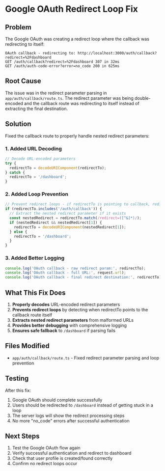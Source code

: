 # Google OAuth Redirect Loop Fix

## Problem
The Google OAuth was creating a redirect loop where the callback was redirecting to itself:

```
OAuth callback - redirecting to: http://localhost:3000/auth/callback?redirect=%2Fdashboard
GET /auth/callback?redirect=%2Fdashboard 307 in 32ms
GET /auth/auth-code-error?error=no_code 200 in 625ms
```

## Root Cause
The issue was in the redirect parameter parsing in `app/auth/callback/route.ts`. The redirect parameter was being double-encoded and the callback route was redirecting to itself instead of extracting the final destination.

## Solution
Fixed the callback route to properly handle nested redirect parameters:

### 1. Added URL Decoding
```typescript
// Decode URL-encoded parameters
try {
  redirectTo = decodeURIComponent(redirectTo);
} catch {
  redirectTo = '/dashboard';
}
```

### 2. Added Loop Prevention
```typescript
// Prevent redirect loops - if redirectTo is pointing to callback, redirect to dashboard
if (redirectTo.includes('/auth/callback')) {
  // Extract the nested redirect parameter if it exists
  const nestedRedirect = redirectTo.match(/redirect=([^&]*)/);
  if (nestedRedirect && nestedRedirect[1]) {
    redirectTo = decodeURIComponent(nestedRedirect[1]);
  } else {
    redirectTo = '/dashboard';
  }
}
```

### 3. Added Better Logging
```typescript
console.log('OAuth callback - raw redirect param:', redirectTo);
console.log('OAuth callback - full URL:', request.url);
console.log('OAuth callback - final redirect destination:', redirectTo);
```

## What This Fix Does
1. **Properly decodes** URL-encoded redirect parameters
2. **Prevents redirect loops** by detecting when redirectTo points to the callback route itself
3. **Extracts nested redirect parameters** from malformed URLs
4. **Provides better debugging** with comprehensive logging
5. **Ensures safe fallback** to `/dashboard` if parsing fails

## Files Modified
- `app/auth/callback/route.ts` - Fixed redirect parameter parsing and loop prevention

## Testing
After this fix:
1. Google OAuth should complete successfully
2. Users should be redirected to `/dashboard` instead of getting stuck in a loop
3. The server logs will show the redirect processing steps
4. No more "no_code" errors after successful authentication

## Next Steps
1. Test the Google OAuth flow again
2. Verify successful authentication and redirect to dashboard
3. Check that user profile is created/found correctly
4. Confirm no redirect loops occur
